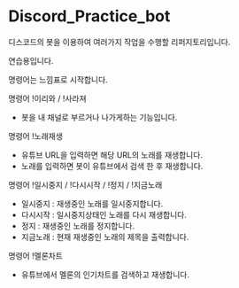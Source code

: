 # Discord_Practice_bot

디스코드의 봇을 이용하여 여러가지 작업을 수행할 리퍼지토리입니다.

연습용입니다.

명령어는 느낌표로 시작합니다.

명령어 !이리와 / !사라져
- 봇을 내 채널로 부르거나 나가게하는 기능입니다.

명령어 !노래재생
- 유튜브 URL을 입력하면 해당 URL의 노래를 재생합니다.
- 노래를 입력하면 봇이 유튜브에서 검색 한 후 재생합니다.

명령어 !일시중지 / !다시시작 / !정지 / !지금노래
- 일시중지 : 재생중인 노래를 일시중지합니다.
- 다시시작 : 일시중지상태인 노래를 다시 재생합니다.
- 정지 : 재생중인 노래를 정지합니다.
- 지금노래 : 현재 재생중인 노래의 제목을 출력합니다.

명령어 !멜론차트
- 유튜브에서 멜론의 인기차트를 검색하고 재생합니다.
